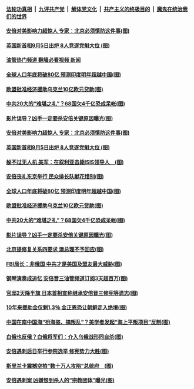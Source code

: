 ####  [法轮功真相](../../../../basic/blob/master/README.md?t=07132031) &nbsp;|&nbsp; [九评共产党](../../../../9ping.md/blob/master/README.md?t=07132031) &nbsp;|&nbsp; [解体党文化](../../../../jtdwh.md/blob/master/README.md?t=07132031)  &nbsp;|&nbsp; [共产主义的终极目的](../../../../gczydzjmd.md/blob/master/README.md?t=07132031) &nbsp;|&nbsp; [魔鬼在统治我们的世界](../../../../mgztzwmdsj.md/blob/master/README.md?t=07132031) 

#### [安倍对美影响力超惊人 专家：北京必须慎防这件事(图)](../pages/p9/1011614.md?t=07132031) 

#### [英国新首相9月5日出炉 8人竞逐党魁大位&nbsp;(图)](../pages/p9/1011586.md?t=07132031) 

#### [油管热门频道 翻墙必看视频 新闻](http://45.76.130.85:81/youtube.html?07132031)

#### [全球人口年底将破80亿 预测印度明年超越中国(图)](../pages/p9/1011536.md?t=07132031) 

#### [欧盟批准经济援助乌克兰10亿欧元贷款(图)](../pages/p9/1011559.md?t=07132031) 

#### [中共20大的“难堪之礼”？68国欠4千亿恐成呆帐(图)](../pages/p9/1011457.md?t=07132031) 

#### [影片误导？凶手一定要杀安倍关键原因曝光(图)](../pages/p9/1011463.md?t=07132031) 

#### [安倍对美影响力超惊人 专家：北京必须慎防这件事(图)](../pages/p9/1011614.md?t=07132031) 

#### [英国新首相9月5日出炉 8人竞逐党魁大位&nbsp;(图)](../pages/p9/1011586.md?t=07132031) 

#### [躲不过无人机 美军：在叙利亚击毙ISIS领导人　(图)](../pages/p9/1011587.md?t=07132031) 

#### [安倍丧礼东京举行 民众排长队献花惜别(图)](../pages/p9/1011597.md?t=07132031) 

#### [全球人口年底将破80亿 预测印度明年超越中国(图)](../pages/p9/1011536.md?t=07132031) 

#### [欧盟批准经济援助乌克兰10亿欧元贷款(图)](../pages/p9/1011559.md?t=07132031) 


#### [中共20大的“难堪之礼”？68国欠4千亿恐成呆帐(图)](../pages/p9/1011457.md?t=07132031) 

#### [影片误导？凶手一定要杀安倍关键原因曝光(图)](../pages/p9/1011463.md?t=07132031) 

#### [北京提修复关系四要求 澳总理不予回应(图)](../pages/p9/1011509.md?t=07132031) 

#### [FBI局长：非俄国 中共才是美国及盟友最大威胁(图)](../pages/p9/1011507.md?t=07132031) 

#### [钢琴演奏成追忆 安倍晋三油管频道订阅3天超百万(图)](../pages/p9/1011482.md?t=07132031) 


#### [官邸2天降半旗 日本首相宣称继承安倍晋三修宪等遗志(图)](../pages/p9/1011455.md?t=07132031) 

#### [10年来援助金仅剩1.3％ 金正恩恐让朝鲜走入绝境(图)](../pages/p9/1011399.md?t=07132031) 

#### [中国在南中国海“扮海盗、搞叛乱”？美学者发起“海上平叛项目”反制(图)](../pages/p9/1011429.md?t=07132031) 

#### [白俄也反俄？白俄将军们：介入乌俄战形同自杀(图)](../pages/p9/1011401.md?t=07132031) 

#### [安倍遇刺后日举行参院选举 修宪势力大胜(图)](../pages/p9/1011417.md?t=07132031) 

#### [斯里兰卡震撼空拍“数十万人攻陷”总统府　(图)](../pages/p9/1011398.md?t=07132031) 

#### [安倍遇刺案 凶嫌恨到杀人的“宗教团体”曝光(图)](../pages/p9/1011389.md?t=07132031) 

<img src='http://gfw-breaker.win/goodnews/indexes/p9.md' width='0px' height='0px'/>
